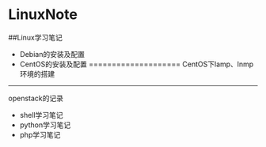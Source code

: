 # LinuxNote
##Linux学习笔记
+ Debian的安装及配置
+ CentOS的安装及配置
====================
CentOS下lamp、lnmp环境的搭建
----------------------------
openstack的记录
+ shell学习笔记
+ python学习笔记
+ php学习笔记
